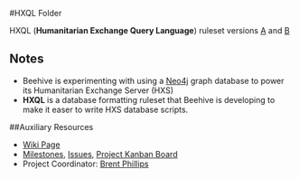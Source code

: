 #HXQL Folder

HXQL (**Humanitarian Exchange Query Language**) ruleset versions [A]() and [B]()

## Notes

- Beehive is experimenting with using a [Neo4j](https://neo4j.com) graph database to power its Humanitarian Exchange Server (HXS)
- **HXQL** is a database formatting ruleset that Beehive is developing to make it easer to write HXS database scripts.

##Auxiliary Resources

- [Wiki Page](https://github.com/BeehiveNGO/Beehive/wiki/HXQL)
- [Milestones](https://github.com/BeehiveNGO/Beehive/milestones), [Issues](https://github.com/BeehiveNGO/Beehive/issues), [Project Kanban Board](https://github.com/BeehiveNGO/Beehive/projects/6)
- Project Coordinator: [Brent Phillips](https://github.com/Brentophillips)
